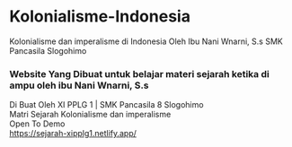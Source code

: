 # Kolonialisme-Indonesia
Kolonialisme dan imperalisme di Indonesia Oleh Ibu Nani Wnarni, S.s SMK Pancasila Slogohimo

### Website Yang Dibuat untuk belajar materi sejarah ketika di ampu oleh ibu Nani Wnarni, S.s
Di Buat Oleh XI PPLG 1 | SMK Pancasila 8 Slogohimo 
 <br>
 Matri Sejarah Kolonialisme dan imperalisme 
 <br>
 Open To Demo
 <br>
 https://sejarah-xipplg1.netlify.app/
